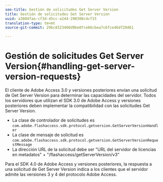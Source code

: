 ```yaml
---
seo-title: Gestión de solicitudes Get Server Version
title: Gestión de solicitudes Get Server Version
uuid: a3084faa-cf3d-45cc-a244-298308c4cf15
translation-type: tm+mt
source-git-commit: 29bc8323460d9be0fce66cbea7c6fce46df20d61

---
```



# Gestión de solicitudes Get Server Version{#handling-get-server-version-requests}

El cliente de Adobe Access 3.0 y versiones posteriores envían una solicitud de Get Server Version para determinar las capacidades del servidor. Todos los servidores que utilizan el SDK 3.0 de Adobe Access y versiones posteriores deben implementar la compatibilidad con las solicitudes Get Server Version.

* La clase de controlador de solicitudes es `com.adobe.flashaccess.sdk.protocol.getversion.GetServerVersionHandler`
* La clase de mensaje de solicitud es `com.adobe.flashaccess.sdk.protocol.getversion.GetServerVersionRequestMessage`
* La dirección URL de la solicitud debe ser &quot;URL del servidor de licencias en metadatos&quot; + &quot;/flashaccess/getServerVersion/v3&quot;

Para el SDK 4.0 de Adobe Access y versiones posteriores, la respuesta a una solicitud de Get Server Version indica a los clientes que el servidor admite las versiones 3 y 4 del protocolo Adobe Access.
